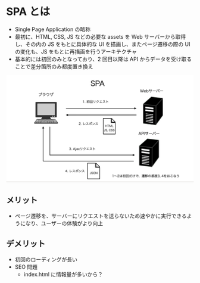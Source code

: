 # SPA とは

- Single Page Application の略称
- 最初に、HTML, CSS, JS などの必要な assets を Web サーバーから取得し、その内の JS をもとに具体的な UI を描画し、またページ遷移の際の UI の変化も、JS をもとに再描画を行うアーキテクチャ
- 基本的には初回のみとなっており、2 回目以降は API からデータを受け取ることで差分箇所のみ都度置き換え

![](画像/20240121162025.png)

## メリット

- ページ遷移を、サーバーにリクエストを送らないため速やかに実行できるようになり、ユーザーの体験がより向上

## デメリット

- 初回のローディングが長い
- SEO 問題
  - index.html に情報量が多いから？
